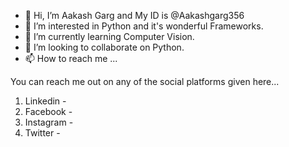 - 👋 Hi, I’m Aakash Garg and My ID is @Aakashgarg356
- 👀 I’m interested in Python and it's wonderful Frameworks.
- 🌱 I’m currently learning Computer Vision.
- 💞️ I’m looking to collaborate on Python.
- 📫 How to reach me ...

You can reach me out on any of the social platforms given here...

1. Linkedin - 
2. Facebook - 
3. Instagram - 
4. Twitter - 

<!---
Aakashgarg356/Aakashgarg356 is a ✨ special ✨ repository because its `README.md` (this file) appears on your GitHub profile.
You can click the Preview link to take a look at your changes.
--->
